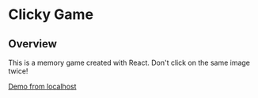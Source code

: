 # Clicky Game

## Overview

This is a memory game created with React. Don't click on the same image twice!

[Demo from localhost](https://drive.google.com/file/d/18e-0s96Q4IY7mwZMCAIh0ousIYrQnLAZ/view?usp=sharing)



